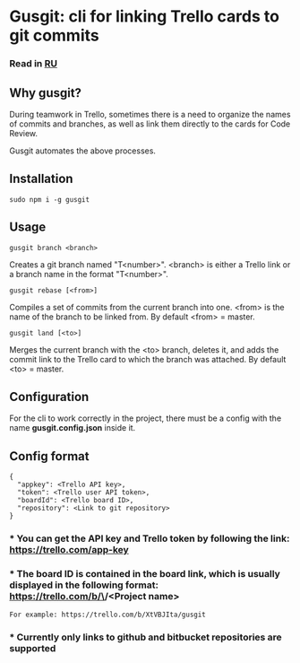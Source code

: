 # Gusgit: cli for linking Trello cards to git commits

### Read in [RU](/README.russian.md)

## Why gusgit?

During teamwork in Trello, sometimes there is a need to organize the names of commits and branches, as well as link them directly to the cards for Code Review.

Gusgit automates the above processes.

## Installation

    sudo npm i -g gusgit

## Usage

    gusgit branch <branch>

Creates a git branch named "T\<number>". \<branch> is either a Trello link or a branch name in the format "T\<number>".


    gusgit rebase [<from>]
    
Compiles a set of commits from the current branch into one. \<from> is the name of the branch to be linked from. By default \<from> = master.

    gusgit land [<to>]
    
Merges the current branch with the \<to> branch, deletes it, and adds the commit link to the Trello card to which the branch was attached. By default \<to> = master.

## Configuration

For the cli to work correctly in the project, there must be a config with the name **gusgit.config.json** inside it.

## Config format
    {
      "appkey": <Trello API key>,
      "token": <Trello user API token>,
      "boardId": <Trello board ID>,
      "repository": <Link to git repository>
    }

### * You can get the API key and Trello token by following the link: https://trello.com/app-key

### * The board ID is contained in the board link, which is usually displayed in the following format: https://trello.com/b/\<Board ID>/\<Project name>

    For example: https://trello.com/b/XtVBJIta/gusgit

### * Currently only links to github and bitbucket repositories are supported
